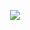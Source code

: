 <p align="center">
  <img align="center" src="https://github-readme-stats.vercel.app/api?username=r4t1n&show_icons=true&theme=chartreuse-dark"/>
</p>
